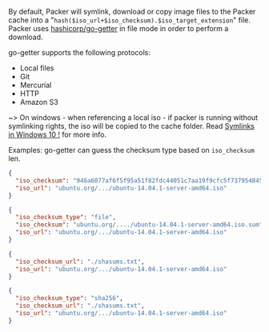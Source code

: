 <!-- Code generated from the comments of the ISOConfig struct in common/iso_config.go; DO NOT EDIT MANUALLY -->
By default, Packer will symlink, download or copy image files to the Packer
cache into a "`hash($iso_url+$iso_checksum).$iso_target_extension`" file.
Packer uses [hashicorp/go-getter](https://github.com/hashicorp/go-getter) in
file mode in order to perform a download.

go-getter supports the following protocols:

* Local files
* Git
* Mercurial
* HTTP
* Amazon S3

\~&gt; On windows - when referencing a local iso - if packer is running
without symlinking rights, the iso will be copied to the cache folder. Read
[Symlinks in Windows 10
!](https://blogs.windows.com/buildingapps/2016/12/02/symlinks-windows-10/)
for more info.

Examples:
go-getter can guess the checksum type based on `iso_checksum` len.

``` json
{
  "iso_checksum": "946a6077af6f5f95a51f82fdc44051c7aa19f9cfc5f737954845a6050543d7c2",
  "iso_url": "ubuntu.org/.../ubuntu-14.04.1-server-amd64.iso"
}
```

``` json
{
  "iso_checksum_type": "file",
  "iso_checksum": "ubuntu.org/..../ubuntu-14.04.1-server-amd64.iso.sum",
  "iso_url": "ubuntu.org/.../ubuntu-14.04.1-server-amd64.iso"
}
```

``` json
{
  "iso_checksum_url": "./shasums.txt",
  "iso_url": "ubuntu.org/.../ubuntu-14.04.1-server-amd64.iso"
}
```

``` json
{
  "iso_checksum_type": "sha256",
  "iso_checksum_url": "./shasums.txt",
  "iso_url": "ubuntu.org/.../ubuntu-14.04.1-server-amd64.iso"
}
```
